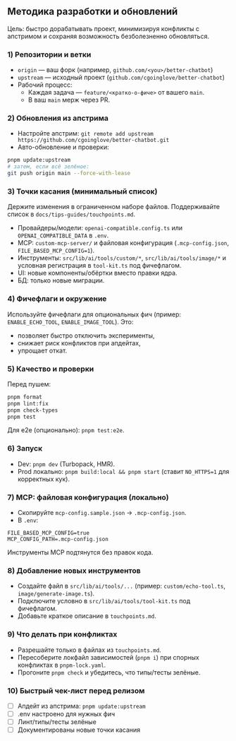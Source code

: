 ## Методика разработки и обновлений

Цель: быстро дорабатывать проект, минимизируя конфликты с апстримом и сохраняя возможность безболезненно обновляться.

### 1) Репозитории и ветки

- `origin` — ваш форк (например, `github.com/<you>/better-chatbot`)
- `upstream` — исходный проект (`github.com/cgoinglove/better-chatbot`)
- Рабочий процесс:
  - Каждая задача — `feature/<кратко-о-фиче>` от вашего `main`.
  - В ваш `main` мерж через PR.

### 2) Обновления из апстрима

- Настройте апстрим: `git remote add upstream https://github.com/cgoinglove/better-chatbot.git`
- Авто-обновление и проверки:

```bash
pnpm update:upstream
# затем, если всё зелёное:
git push origin main --force-with-lease
```

### 3) Точки касания (минимальный список)

Держите изменения в ограниченном наборе файлов. Поддерживайте список в `docs/tips-guides/touchpoints.md`.

- Провайдеры/модели: `openai-compatible.config.ts` или `OPENAI_COMPATIBLE_DATA` в `.env`.
- MCP: `custom-mcp-server/` и файловая конфигурация (`.mcp-config.json`, `FILE_BASED_MCP_CONFIG=1`).
- Инструменты: `src/lib/ai/tools/custom/*`, `src/lib/ai/tools/image/*` и условная регистрация в `tool-kit.ts` под фичефлагом.
- UI: новые компоненты/обёртки вместо правки ядра.
- БД: только новые миграции.

### 4) Фичефлаги и окружение

Используйте фичефлаги для опциональных фич (пример: `ENABLE_ECHO_TOOL`, `ENABLE_IMAGE_TOOL`). Это:

- позволяет быстро отключить эксперименты,
- снижает риск конфликтов при апдейтах,
- упрощает откат.

### 5) Качество и проверки

Перед пушем:

```bash
pnpm format
pnpm lint:fix
pnpm check-types
pnpm test
```

Для e2e (опционально): `pnpm test:e2e`.

### 6) Запуск

- Dev: `pnpm dev` (Turbopack, HMR).
- Prod локально: `pnpm build:local && pnpm start` (ставит `NO_HTTPS=1` для корректных кук).

### 7) MCP: файловая конфигурация (локально)

- Скопируйте `mcp-config.sample.json` → `.mcp-config.json`.
- В `.env`:

```dotenv
FILE_BASED_MCP_CONFIG=true
MCP_CONFIG_PATH=.mcp-config.json
```

Инструменты MCP подтянутся без правок кода.

### 8) Добавление новых инструментов

- Создайте файл в `src/lib/ai/tools/...` (пример: `custom/echo-tool.ts`, `image/generate-image.ts`).
- Подключите условно в `src/lib/ai/tools/tool-kit.ts` под фичефлагом.
- Добавьте краткое описание в `touchpoints.md`.

### 9) Что делать при конфликтах

- Разрешайте только в файлах из `touchpoints.md`.
- Пересоберите локфайл зависимостей (`pnpm i`) при спорных конфликтах в `pnpm-lock.yaml`.
- Прогоните `pnpm check` и убедитесь, что типы/тесты зелёные.

### 10) Быстрый чек-лист перед релизом

- [ ] Апдейт из апстрима: `pnpm update:upstream`
- [ ] .env настроено для нужных фич
- [ ] Линт/типы/тесты зелёные
- [ ] Документированы новые точки касания
